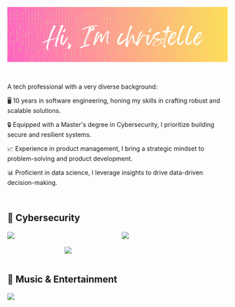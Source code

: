 

![Christelle's GitHub Banner](./assets/banner7.png)

<br>

A tech professional with a very diverse background:

🖥️ 10 years in software engineering, honing my skills in crafting robust and scalable solutions.

🔒 Equipped with a Master's degree in Cybersecurity, I prioritize building secure and resilient systems.

📈 Experience in product management, I bring a strategic mindset to problem-solving and product development.

📊 Proficient in data science, I leverage insights to drive data-driven decision-making.

<br>

🔐 Cybersecurity
---
<div style="display: flex; flex-wrap: wrap; justify-content: space-between;">
  <a href="https://github.com/ChristelleJoseph/Vulnerability-Management" style="flex: 0 0 48%; margin-bottom: 1rem;">
    <img align="center" src="https://github-readme-stats.vercel.app/api/pin/?username=christellejoseph&repo=Vulnerability-Management&title_color=FF69B4&text_color=FFA500&icon_color=90EE92&bg_color=1A2B34"/>
  </a>

  <a href="https://github.com/ChristelleJoseph/Intrusion-Detection-System" style="flex: 0 0 48%; margin-bottom: 1rem;">
    <img align="center" src="https://github-readme-stats.vercel.app/api/pin/?username=christellejoseph&repo=Intrusion-Detection-System&title_color=FF69B4&text_color=FFA500&icon_color=90EE90&bg_color=1A2B34"/>
  </a>
</div>

<div style="display: flex; justify-content: center;">
  <a href="https://github.com/ChristelleJoseph/PhishingEmailDetection" style="flex: 0 0 48%; margin-bottom: 1rem;">
    <img align="center" src="https://github-readme-stats.vercel.app/api/pin/?username=christellejoseph&repo=PhishingEmailDetection&title_color=FF69B4&text_color=FFA500&icon_color=90EE90&bg_color=1A2B34"/>
  </a>
</div>



🎹 Music & Entertainment
---
<div style="display: flex; flex-wrap: wrap; justify-content: space-between;">

<a href="https://github.com/ChristelleJoseph/Aria-ai" style="flex: 0 0 48%; margin-bottom: 1rem;">
  <img align="center" src="https://github-readme-stats.vercel.app/api/pin/?username=christellejoseph&repo=aria-ai&title_color=FF69B4&text_color=FFA500&icon_color=90EE92&bg_color=1A2B34"/>
</a>

</div>

